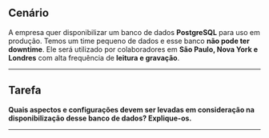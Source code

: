 ## Cenário

A empresa quer disponibilizar um banco de dados **PostgreSQL** para uso em produção. Temos um time pequeno de dados e esse banco **não pode ter downtime**. Ele será utilizado por colaboradores em **São Paulo, Nova York e Londres** com alta frequência de **leitura e gravação**.

---

## Tarefa

**Quais aspectos e configurações devem ser levadas em consideração na disponibilização desse banco de dados? Explique-os.**

---